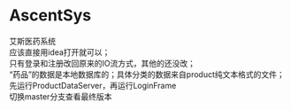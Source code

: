# AscentSys
艾斯医药系统<br>
应该直接用idea打开就可以；<br>
只有登录和注册改回原来的IO流方式，其他的还没改；<br>
“药品”的数据是本地数据库的；具体分类的数据来自product纯文本格式的文件；<br>
先运行ProductDataServer，再运行LoginFrame <br>
切换master分支查看最终版本
